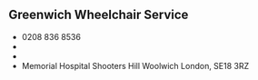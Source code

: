 
## Greenwich Wheelchair Service

- <i class="fa fa-phone"></i> 0208 836 8536
- <i class="fa fa-envelope"></i> <a href="mailto:"></a>
- <i class="fa fa-home"></i> []()
- <i class="fa fa-building"></i> Memorial Hospital Shooters Hill   Woolwich London, SE18 3RZ
